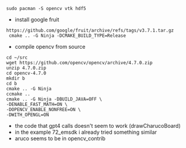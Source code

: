```
sudo pacman -S opencv vtk hdf5
```
- install google fruit
```
https://github.com/google/fruit/archive/refs/tags/v3.7.1.tar.gz
 cmake .. -G Ninja -DCMAKE_BUILD_TYPE=Release
```
- compile opencv from source
```
cd ~/src
wget https://github.com/opencv/opencv/archive/4.7.0.zip
unzip 4.7.0.zip
cd opencv-4.7.0
mkdir b
cd b
cmake .. -G Ninja
ccmake ..
cmake .. -G Ninja -DBUILD_JAVA=OFF \
-DENABLE_FAST_MATH=ON \
-DOPENCV_ENABLE_NONFREE=ON \
-DWITH_OPENGL=ON 
```

- the code that gpt4 calls doesn't seem to work (drawCharucoBoard)
- in the example 72_emsdk i already tried something similar
- aruco seems to be in opencv_contrib
